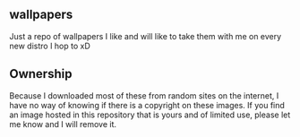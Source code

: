 ## wallpapers
Just a repo of wallpapers I like and will like to take them with me on every new distro I hop to xD

## Ownership
Because I downloaded most of these from random sites on the internet, I have no way of knowing if there is a copyright on these images. If you find an image hosted in this repository that is yours and of limited use, please let me know and I will remove it.
